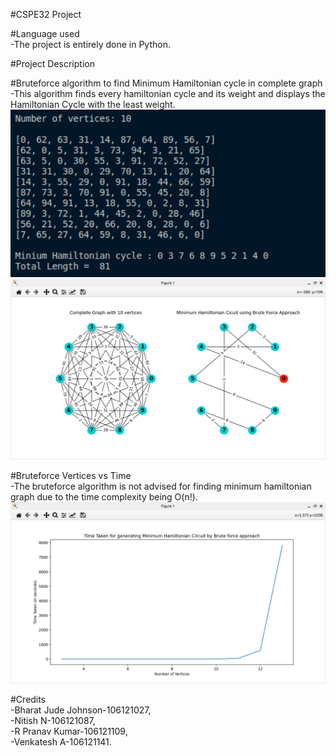 #CSPE32 Project

#Language used\
 -The project is entirely done in Python.
 
#Project Description

 #Bruteforce algorithm to find Minimum Hamiltonian cycle in complete graph\
 -This algorithm finds every hamiltonian cycle and its weight and displays the Hamiltonian Cycle with the least weight.\
 ![](images/ham_bruteforce1.png)\
 ![](images/ham_bruteforce2.png)
 
 #Bruteforce Vertices vs Time\
 -The bruteforce algorithm is not advised for finding minimum hamiltonian graph due to the time complexity being O(n!).
 ![](images/bruteforce_VvsT.png)
 
#Credits\
 -Bharat Jude Johnson-106121027,\
 -Nitish N-106121087,\
 -R Pranav Kumar-106121109,\
 -Venkatesh A-106121141.
